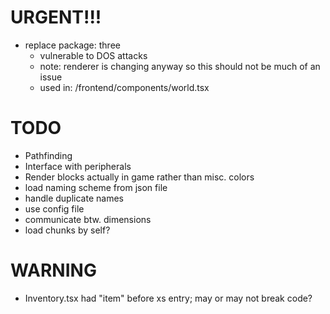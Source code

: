 # URGENT!!!
- replace package: three
    - vulnerable to DOS attacks
    - note: renderer is changing anyway so this should not be much of an issue
    - used in: /frontend/components/world.tsx

# TODO
- Pathfinding
- Interface with peripherals
- Render blocks actually in game rather than misc. colors
- load naming scheme from json file
- handle duplicate names
- use config file
- communicate btw. dimensions
- load chunks by self?

# WARNING
- Inventory.tsx had "item" before xs entry; may or may not break code?